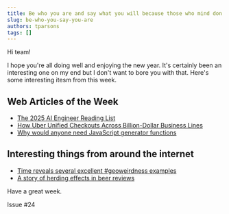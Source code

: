 ```yaml
---
title: Be who you are and say what you will because those who mind don't matter and those who matter don't mind -Dr. Seuss
slug: be-who-you-say-you-are
authors: tparsons
tags: []
---
```


Hi team!

I hope you're all doing well and enjoying the new year. It's certainly been an interesting one on my end but I don't want to bore you with that. Here's some interesting itesm from this week.
<!-- truncate -->

## Web Articles of the Week

- [The 2025 AI Engineer Reading List](https://www.latent.space/p/2025-papers)
- [How Uber Unified Checkouts Across Billion-Dollar Business Lines](https://blog.bytebytego.com/p/how-uber-unified-checkouts-across)
- [Why would anyone need JavaScript generator functions](https://jrsinclair.com/articles/2022/why-would-anyone-need-javascript-generator-functions/)

## Interesting things from around the internet

- [Time reveals several excellent #geoweirdness examples](https://en.osm.town/@opencage/112812709046026868)
- [A story of herding effects in beer reviews](https://dlab.epfl.ch/2017-08-30-of-sheep-and-beer/)


Have a great week.

Issue #24
